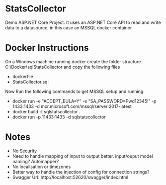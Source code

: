 # StatsCollector
Demo ASP.NET Core Project. It uses an ASP.NET Core API to read and write data to a datasource, in this case an MSSQL docker container

# Docker Instructions
On a Windows machine running docker create the folder structure C:\Docker\sqlStatsCollector and copy the following files
  * dockerfile  
  * StatsCollector.sql  

Now Run the following commands to get MSSQL setup and running:  
  * docker run -e "ACCEPT_EULA=Y" -e "SA_PASSWORD=Pwd12345!" -p 1433:1433 -d mcr.microsoft.com/mssql/server:2017-latest  
  * docker build -t sqlstatscollector .  
  * docker run -p 11433:1433 -d sqlstatscollector  

# Notes
  * No Security
  * Need to handle mapping of input to output better. input/ouput model naming? Automapper?
  * No localisation or timezones
  * Better way to handle the injection of config for connection strings?
  * Swagger Url: http://localhost:52620/swagger/index.html

